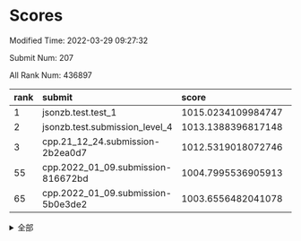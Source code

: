 # Scores

Modified Time: 2022-03-29 09:27:32

Submit Num: 207

All Rank Num: 436897

| rank |               submit               |       score        |       sigma        | pk_num |
| :--- | :--------------------------------- | :----------------- | :----------------- | :----- |
| 1    | jsonzb.test.test_1                 | 1015.0234109984747 | 0.8588049283998039 | 8443   |
| 2    | jsonzb.test.submission_level_4     | 1013.1388396817148 | 0.8525902626828118 | 8441   |
| 3    | cpp.21_12_24.submission-2b2ea0d7   | 1012.5319018072746 | 0.79310088257453   | 8445   |
| 55   | cpp.2022_01_09.submission-816672bd | 1004.7995536905913 | 0.7250032009203314 | 8441   |
| 65   | cpp.2022_01_09.submission-5b0e3de2 | 1003.6556482041078 | 0.7234512108266888 | 8439   |


<details>
<summary>全部</summary>

| rank |                 submit                 |       score        |       sigma        | pk_num |
| :--- | :------------------------------------- | :----------------- | :----------------- | :----- |
| 1    | jsonzb.test.test_1                     | 1015.0234109984747 | 0.8588049283998039 | 8443   |
| 2    | jsonzb.test.submission_level_4         | 1013.1388396817148 | 0.8525902626828118 | 8441   |
| 3    | cpp.21_12_24.submission-2b2ea0d7       | 1012.5319018072746 | 0.79310088257453   | 8445   |
| 4    | gobigger.level_3.submission_level_3_3  | 1011.8388397864821 | 0.796314026301646  | 8446   |
| 5    | gobigger.level_3.submission_level_3_47 | 1011.6307923473581 | 0.7717193474215251 | 8443   |
| 6    | gobigger.level_3.submission_level_3_40 | 1011.5063390193917 | 0.8013483397191005 | 8439   |
| 7    | gobigger.level_3.submission_level_3_8  | 1011.4603470982408 | 0.776127298922803  | 8439   |
| 8    | gobigger.level_3.submission_level_3_17 | 1011.415320280899  | 0.7722893354580782 | 8448   |
| 9    | gobigger.level_3.submission_level_3_24 | 1011.3867071090192 | 0.7651113344095162 | 8442   |
| 10   | gobigger.level_3.submission_level_3_25 | 1011.3290483925635 | 0.7817449219060739 | 8444   |
| 11   | gobigger.level_3.submission_level_3_43 | 1011.2756107401146 | 0.7830922083244907 | 8442   |
| 12   | gobigger.level_3.submission_level_3_6  | 1011.2544720344887 | 0.8373400998243989 | 8441   |
| 13   | gobigger.level_3.submission_level_3_37 | 1011.2112346862376 | 0.7666638827058145 | 8446   |
| 14   | gobigger.level_3.submission_level_3_22 | 1011.2014860820625 | 0.7600909723194789 | 8438   |
| 15   | gobigger.level_3.submission_level_3_12 | 1011.2011502457623 | 0.7874133047513742 | 8442   |
| 16   | gobigger.level_3.submission_level_3_34 | 1011.1003946572487 | 0.786415862502286  | 8449   |
| 17   | gobigger.level_3.submission_level_3_5  | 1011.0689850739095 | 0.7643462531726513 | 8440   |
| 18   | gobigger.level_3.submission_level_3_16 | 1010.8357335130567 | 0.7704355090103385 | 8440   |
| 19   | gobigger.level_3.submission_level_3_15 | 1010.5367632742204 | 0.7475888851082455 | 8442   |
| 20   | gobigger.level_3.submission_level_3_48 | 1010.4090688963231 | 0.7700039026789799 | 8445   |
| 21   | gobigger.level_3.submission_level_3_42 | 1010.3986611544931 | 0.7740379987213701 | 8442   |
| 22   | gobigger.level_3.submission_level_3_44 | 1010.391199524764  | 0.7526988139959817 | 8439   |
| 23   | gobigger.level_3.submission_level_3_31 | 1010.3473792134674 | 0.7737996966693816 | 8446   |
| 24   | gobigger.level_3.submission_level_3_20 | 1010.3328831088984 | 0.7692642720853435 | 8442   |
| 25   | gobigger.level_3.submission_level_3_13 | 1010.3216364210233 | 0.7851840140341785 | 8436   |
| 26   | gobigger.level_3.submission_level_3_19 | 1010.1392457512233 | 0.7727973596176377 | 8441   |
| 27   | gobigger.level_3.submission_level_3_9  | 1010.0239513868557 | 0.7729996303667572 | 8440   |
| 28   | gobigger.level_3.submission_level_3_29 | 1009.9846270999774 | 0.7410716724254245 | 8440   |
| 29   | gobigger.level_3.submission_level_3_11 | 1009.9842014355456 | 0.7694612155662515 | 8442   |
| 30   | gobigger.level_3.submission_level_3_45 | 1009.9368780364939 | 0.7695634271435248 | 8434   |
| 31   | gobigger.level_3.submission_level_3_46 | 1009.9043989071874 | 0.761539242358869  | 8446   |
| 32   | gobigger.level_3.submission_level_3_27 | 1009.8948837477375 | 0.759174863340613  | 8447   |
| 33   | gobigger.level_3.submission_level_3_14 | 1009.8113371979621 | 0.7611462504508234 | 8442   |
| 34   | gobigger.level_3.submission_level_3_1  | 1009.7990333303086 | 0.75551318312554   | 8444   |
| 35   | gobigger.level_3.submission_level_3_39 | 1009.6512892926958 | 0.7381506722776394 | 8443   |
| 36   | gobigger.level_3.submission_level_3_10 | 1009.6305032603547 | 0.748360156772056  | 8440   |
| 37   | gobigger.level_3.submission_level_3_18 | 1009.5927288052617 | 0.7374946341105978 | 8442   |
| 38   | gobigger.level_3.submission_level_3_33 | 1009.5588005106049 | 0.7626202008921507 | 8441   |
| 39   | gobigger.level_3.submission_level_3_32 | 1009.5545947621451 | 0.7578073620107724 | 8440   |
| 40   | gobigger.level_3.submission_level_3_7  | 1009.3659809747699 | 0.7597168546150848 | 8440   |
| 41   | gobigger.level_3.submission_level_3_30 | 1009.2390257343993 | 0.743678360750119  | 8437   |
| 42   | gobigger.level_3.submission_level_3_0  | 1009.2167828630429 | 0.7541765243250445 | 8444   |
| 43   | gobigger.level_3.submission_level_3_4  | 1009.1963213513144 | 0.7612519929016022 | 8443   |
| 44   | gobigger.level_3.submission_level_3_28 | 1009.167012130048  | 0.738437459547658  | 8444   |
| 45   | gobigger.level_3.submission_level_3_2  | 1009.1396534335278 | 0.7431663937392973 | 8445   |
| 46   | gobigger.level_3.submission_level_3_41 | 1009.1304901761017 | 0.7525241147895606 | 8441   |
| 47   | gobigger.level_3.submission_level_3_23 | 1009.1274692448163 | 0.7430966542825219 | 8440   |
| 48   | gobigger.level_3.submission_level_3_35 | 1008.9877450524416 | 0.7412365886403924 | 8446   |
| 49   | gobigger.level_3.submission_level_3_38 | 1008.587592230642  | 0.7298689191036188 | 8447   |
| 50   | gobigger.level_3.submission_level_3_26 | 1008.3837474161215 | 0.754963164937628  | 8444   |
| 51   | gobigger.level_3.submission_level_3_36 | 1008.3024123444726 | 0.7303418718462326 | 8442   |
| 52   | gobigger.level_3.submission_level_3_49 | 1008.1605088611682 | 0.7267063048457505 | 8441   |
| 53   | gobigger.level_3.submission_level_3_21 | 1007.8984021396266 | 0.7455230006118219 | 8444   |
| 54   | gobigger.level_1.submission_level_1_42 | 1004.9855207054014 | 0.7190100392305351 | 8443   |
| 55   | cpp.2022_01_09.submission-816672bd     | 1004.7995536905913 | 0.7250032009203314 | 8441   |
| 56   | gobigger.level_1.submission_level_1_43 | 1004.4567764483413 | 0.7051515497631432 | 8445   |
| 57   | gobigger.level_1.submission_level_1_1  | 1004.4077323431294 | 0.7198534770434366 | 8446   |
| 58   | gobigger.level_1.submission_level_1_45 | 1004.3046781690596 | 0.7279328736213792 | 8443   |
| 59   | gobigger.level_1.submission_level_1_41 | 1004.1870258551302 | 0.7373250892769225 | 8440   |
| 60   | gobigger.level_1.submission_level_1_13 | 1004.1412609586874 | 0.7227001040525246 | 8441   |
| 61   | gobigger.level_1.submission_level_1_23 | 1004.1205969728459 | 0.7220589969747188 | 8440   |
| 62   | gobigger.level_1.submission_level_1_37 | 1004.0521904173378 | 0.7130601598053946 | 8443   |
| 63   | gobigger.level_1.submission_level_1_24 | 1004.026802264213  | 0.7245301570146775 | 8448   |
| 64   | gobigger.level_1.submission_level_1_47 | 1003.9682416088282 | 0.7273967065057565 | 8441   |
| 65   | cpp.2022_01_09.submission-5b0e3de2     | 1003.6556482041078 | 0.7234512108266888 | 8439   |
| 66   | gobigger.level_1.submission_level_1_28 | 1003.579250261719  | 0.7127907298993992 | 8438   |
| 67   | gobigger.level_1.submission_level_1_4  | 1003.5584264712008 | 0.7182674277465176 | 8442   |
| 68   | gobigger.level_1.submission_level_1_0  | 1003.4949306933593 | 0.7101343225110084 | 8442   |
| 69   | gobigger.level_1.submission_level_1_25 | 1003.49183117728   | 0.7106274155716049 | 8444   |
| 70   | gobigger.level_1.submission_level_1_8  | 1003.4551358731    | 0.720090929215923  | 8442   |
| 71   | gobigger.level_1.submission_level_1_44 | 1003.4234782703628 | 0.7035578415978586 | 8443   |
| 72   | gobigger.level_1.submission_level_1_46 | 1003.3521868516923 | 0.7210205667934161 | 8441   |
| 73   | gobigger.level_1.submission_level_1_21 | 1003.3033418608994 | 0.7104990640640821 | 8439   |
| 74   | gobigger.level_1.submission_level_1_48 | 1003.2236580679191 | 0.7148280264319082 | 8446   |
| 75   | gobigger.level_1.submission_level_1_22 | 1003.1804392027964 | 0.7073354786263883 | 8444   |
| 76   | gobigger.level_1.submission_level_1_20 | 1003.1543462329108 | 0.729192151721655  | 8443   |
| 77   | gobigger.level_1.submission_level_1_31 | 1003.1193446355228 | 0.7062341265302885 | 8436   |
| 78   | gobigger.level_1.submission_level_1_49 | 1003.1191789399253 | 0.7131937561259374 | 8438   |
| 79   | gobigger.level_1.submission_level_1_11 | 1003.1007789005182 | 0.7188866747435696 | 8444   |
| 80   | gobigger.level_1.submission_level_1_35 | 1003.0781960533694 | 0.7068146177740389 | 8447   |
| 81   | gobigger.level_1.submission_level_1_33 | 1003.0487223287952 | 0.7106414156963365 | 8446   |
| 82   | gobigger.level_1.submission_level_1_10 | 1003.020439950165  | 0.7159986397419178 | 8437   |
| 83   | gobigger.level_1.submission_level_1_34 | 1002.9949519839384 | 0.70779211107301   | 8443   |
| 84   | gobigger.level_1.submission_level_1_26 | 1002.9757137350899 | 0.7176732341495649 | 8444   |
| 85   | gobigger.level_1.submission_level_1_7  | 1002.9603312942261 | 0.7143107778647869 | 8443   |
| 86   | gobigger.level_1.submission_level_1_5  | 1002.9352252799637 | 0.7170998839514845 | 8445   |
| 87   | gobigger.level_1.submission_level_1_6  | 1002.8969941852665 | 0.7138896348601577 | 8438   |
| 88   | gobigger.level_1.submission_level_1_17 | 1002.858170831678  | 0.7160581049108475 | 8442   |
| 89   | gobigger.level_1.submission_level_1_36 | 1002.7834022515523 | 0.7193616639456402 | 8442   |
| 90   | gobigger.level_1.submission_level_1_39 | 1002.745364913615  | 0.7088252567520048 | 8443   |
| 91   | gobigger.level_1.submission_level_1_16 | 1002.7334806878777 | 0.7121672547966403 | 8441   |
| 92   | gobigger.level_1.submission_level_1_27 | 1002.6772377206806 | 0.7257645175902883 | 8441   |
| 93   | gobigger.level_1.submission_level_1_30 | 1002.6346537533167 | 0.7200264484663844 | 8443   |
| 94   | gobigger.level_1.submission_level_1_29 | 1002.6027039273583 | 0.707494495979293  | 8443   |
| 95   | gobigger.level_1.submission_level_1_3  | 1002.5457051638474 | 0.7133685060012785 | 8442   |
| 96   | gobigger.level_1.submission_level_1_19 | 1002.5412216228718 | 0.7188836352886508 | 8440   |
| 97   | gobigger.level_1.submission_level_1_14 | 1002.5300883491294 | 0.7046502361772415 | 8444   |
| 98   | gobigger.level_1.submission_level_1_40 | 1002.4048861010494 | 0.7120598324595667 | 8441   |
| 99   | gobigger.level_1.submission_level_1_9  | 1002.3995986310267 | 0.6964470447156312 | 8444   |
| 100  | gobigger.level_1.submission_level_1_38 | 1002.2906105483448 | 0.7208148185469997 | 8442   |
| 101  | gobigger.level_1.submission_level_1_32 | 1002.2675331689214 | 0.7197342051581122 | 8448   |
| 102  | gobigger.level_1.submission_level_1_15 | 1002.2283448217071 | 0.7188270426884109 | 8443   |
| 103  | gobigger.level_1.submission_level_1_2  | 1002.065126861015  | 0.7102803410707136 | 8442   |
| 104  | gobigger.level_1.submission_level_1_12 | 1001.9902537355977 | 0.7160678779709925 | 8443   |
| 105  | gobigger.level_1.submission_level_1_18 | 1001.9868855752886 | 0.7137497510553954 | 8442   |
| 106  | gobigger.random.submission_random_40   | 997.7440759517772  | 0.7108042605632976 | 8446   |
| 107  | gobigger.random.submission_random_27   | 997.4978711938771  | 0.6967474277959019 | 8443   |
| 108  | gobigger.random.submission_random_19   | 997.0297526043664  | 0.7121350247554757 | 8441   |
| 109  | gobigger.random.submission_random_37   | 996.8340095460022  | 0.7041682646409753 | 8443   |
| 110  | gobigger.random.submission_random_3    | 996.7578932506889  | 0.7188235129285492 | 8447   |
| 111  | gobigger.random.submission_random_41   | 996.7197871512317  | 0.7104080588975724 | 8447   |
| 112  | gobigger.random.submission_random_44   | 996.7183669505137  | 0.7012123459122499 | 8446   |
| 113  | gobigger.random.submission_random_9    | 996.705596342797   | 0.6970705937436397 | 8439   |
| 114  | gobigger.random.submission_random_6    | 996.6033445296475  | 0.7121766241606249 | 8440   |
| 115  | gobigger.random.submission_random_28   | 996.5943631823781  | 0.6968061140692094 | 8442   |
| 116  | gobigger.random.submission_random_26   | 996.5521762746674  | 0.7001915415178204 | 8445   |
| 117  | gobigger.random.submission_random_11   | 996.4286196583977  | 0.7275090915806042 | 8442   |
| 118  | gobigger.random.submission_random_10   | 996.3823476871253  | 0.7133453634166649 | 8444   |
| 119  | gobigger.random.submission_random_22   | 996.3265298890435  | 0.7204178407721943 | 8444   |
| 120  | gobigger.random.submission_random_43   | 996.3225906132701  | 0.7129253854064678 | 8444   |
| 121  | gobigger.random.submission_random_46   | 996.2831265320707  | 0.7016412500437476 | 8445   |
| 122  | gobigger.random.submission_random_20   | 996.2489207149242  | 0.7186920473253503 | 8447   |
| 123  | gobigger.random.submission_random_36   | 996.2482509182245  | 0.693446076971276  | 8443   |
| 124  | gobigger.random.submission_random_4    | 996.2226251993744  | 0.7179911138532301 | 8445   |
| 125  | gobigger.random.submission_random_16   | 996.2050841041134  | 0.7068596452766364 | 8442   |
| 126  | gobigger.random.submission_random_38   | 996.1878177518497  | 0.7167445549895746 | 8446   |
| 127  | gobigger.random.submission_random_2    | 996.1727826957733  | 0.7145239840285813 | 8444   |
| 128  | gobigger.random.submission_random_7    | 996.1028007228311  | 0.7167049800080691 | 8440   |
| 129  | gobigger.random.submission_random_30   | 996.0340876421948  | 0.7108559865330395 | 8448   |
| 130  | gobigger.random.submission_random_39   | 996.0205430733532  | 0.7210527195867361 | 8445   |
| 131  | gobigger.random.submission_random_0    | 995.9866183246866  | 0.7023182462663909 | 8443   |
| 132  | gobigger.random.submission_random_33   | 995.9493192761254  | 0.712627171226099  | 8441   |
| 133  | gobigger.random.submission_random_48   | 995.9219190509092  | 0.717294550231565  | 8445   |
| 134  | gobigger.random.submission_random_18   | 995.8741866771708  | 0.699338608127387  | 8447   |
| 135  | gobigger.random.submission_random_12   | 995.7896679555168  | 0.6963114401642727 | 8442   |
| 136  | gobigger.random.submission_random_13   | 995.7890103094188  | 0.7097095947859884 | 8438   |
| 137  | gobigger.random.submission_random_21   | 995.659885057404   | 0.7069939673812978 | 8441   |
| 138  | gobigger.random.submission_random_31   | 995.630343245014   | 0.7083725265261857 | 8448   |
| 139  | gobigger.random.submission_random_49   | 995.6213934136989  | 0.7102716199760055 | 8439   |
| 140  | gobigger.random.submission_random_17   | 995.5153239246888  | 0.7138436830403302 | 8441   |
| 141  | gobigger.random.submission_random_42   | 995.5120677254913  | 0.7113905262961914 | 8443   |
| 142  | gobigger.random.submission_random_5    | 995.4623444965251  | 0.7153051193533322 | 8442   |
| 143  | gobigger.random.submission_random_32   | 995.4275702791713  | 0.7062527592643091 | 8444   |
| 144  | gobigger.random.submission_random_14   | 995.380688732765   | 0.7081789674473681 | 8443   |
| 145  | gobigger.random.submission_random_35   | 995.3759094918131  | 0.7212013026442485 | 8445   |
| 146  | gobigger.random.submission_random_29   | 995.3376866249631  | 0.7142262585995075 | 8442   |
| 147  | gobigger.random.submission_random_1    | 995.331289992838   | 0.7179161983054676 | 8443   |
| 148  | gobigger.random.submission_random_45   | 995.3001015941279  | 0.7073135037075013 | 8445   |
| 149  | gobigger.random.submission_random_25   | 995.2759472937156  | 0.7200140906045377 | 8441   |
| 150  | gobigger.random.submission_random_24   | 995.2654287373523  | 0.7091124402056836 | 8441   |
| 151  | gobigger.random.submission_random_8    | 995.2229455228763  | 0.701445915113498  | 8437   |
| 152  | gobigger.level_2.submission_level_2_1  | 995.2065692099764  | 0.7448563764124406 | 8444   |
| 153  | gobigger.random.submission_random_15   | 995.1943703081665  | 0.696622816930722  | 8438   |
| 154  | gobigger.random.submission_random_47   | 995.1737947110691  | 0.7009539463155774 | 8438   |
| 155  | gobigger.level_2.submission_level_2_42 | 994.8132190309046  | 0.71945844962092   | 8439   |
| 156  | gobigger.random.submission_random_34   | 994.4599239595289  | 0.704743663920611  | 8441   |
| 157  | gobigger.random.submission_random_23   | 994.4295243794841  | 0.7019853531562424 | 8443   |
| 158  | gobigger.level_2.submission_level_2_46 | 993.8374657736684  | 0.7235678031001382 | 8439   |
| 159  | gobigger.level_2.submission_level_2_21 | 993.8190844512415  | 0.7320899656465115 | 8439   |
| 160  | gobigger.level_2.submission_level_2_40 | 993.7055327940755  | 0.7278566249629693 | 8448   |
| 161  | gobigger.level_2.submission_level_2_6  | 993.4232269989018  | 0.7307881056422236 | 8439   |
| 162  | gobigger.level_2.submission_level_2_0  | 993.3026675278792  | 0.7264292289328831 | 8450   |
| 163  | gobigger.level_2.submission_level_2_8  | 993.1999850488154  | 0.7350429239152334 | 8444   |
| 164  | gobigger.level_2.submission_level_2_31 | 993.0958738812083  | 0.7340383435904129 | 8436   |
| 165  | gobigger.level_2.submission_level_2_28 | 993.0343221884436  | 0.7330588839802477 | 8441   |
| 166  | gobigger.level_2.submission_level_2_35 | 992.9557859973784  | 0.7360675157188494 | 8440   |
| 167  | gobigger.level_2.submission_level_2_23 | 992.954443253794   | 0.729714587004989  | 8443   |
| 168  | gobigger.level_2.submission_level_2_19 | 992.9520488167644  | 0.7376743052962602 | 8444   |
| 169  | gobigger.level_2.submission_level_2_2  | 992.7724830528379  | 0.7473098519982772 | 8449   |
| 170  | gobigger.level_2.submission_level_2_12 | 992.6874546927405  | 0.7317473669276001 | 8438   |
| 171  | gobigger.level_2.submission_level_2_49 | 992.685939752613   | 0.7554263796515283 | 8446   |
| 172  | gobigger.level_2.submission_level_2_7  | 992.6705814188862  | 0.7384856767023482 | 8440   |
| 173  | gobigger.level_2.submission_level_2_11 | 992.6676036930503  | 0.7261904214362772 | 8446   |
| 174  | gobigger.level_2.submission_level_2_20 | 992.6503797591567  | 0.7361639395393389 | 8443   |
| 175  | gobigger.level_2.submission_level_2_34 | 992.6396682984066  | 0.7483064380166623 | 8440   |
| 176  | gobigger.level_2.submission_level_2_39 | 992.5529533275959  | 0.7343630136062074 | 8440   |
| 177  | gobigger.level_2.submission_level_2_44 | 992.4677607440351  | 0.7276516883033924 | 8443   |
| 178  | gobigger.level_2.submission_level_2_27 | 992.4270554843099  | 0.7489165573479737 | 8440   |
| 179  | gobigger.level_2.submission_level_2_13 | 992.4109481783006  | 0.7531420743903026 | 8445   |
| 180  | gobigger.level_2.submission_level_2_14 | 992.3847738839537  | 0.7354058806803422 | 8441   |
| 181  | gobigger.level_2.submission_level_2_22 | 992.1935867395381  | 0.750989535846406  | 8446   |
| 182  | gobigger.level_2.submission_level_2_4  | 992.1087133698603  | 0.7377304020526493 | 8444   |
| 183  | gobigger.level_2.submission_level_2_5  | 992.05438959141    | 0.7483576133067081 | 8442   |
| 184  | gobigger.level_2.submission_level_2_41 | 992.0102051658506  | 0.7493788740290147 | 8442   |
| 185  | gobigger.level_2.submission_level_2_47 | 991.9705308403742  | 0.7516980686441936 | 8447   |
| 186  | gobigger.level_2.submission_level_2_30 | 991.8730023874579  | 0.7641511490985188 | 8441   |
| 187  | gobigger.level_2.submission_level_2_37 | 991.7924182011354  | 0.7424280092390758 | 8440   |
| 188  | gobigger.level_2.submission_level_2_9  | 991.7668051127798  | 0.7376267966809225 | 8436   |
| 189  | gobigger.level_2.submission_level_2_18 | 991.7567053047422  | 0.7527693452033004 | 8447   |
| 190  | gobigger.level_2.submission_level_2_15 | 991.6936736933254  | 0.7345004169029884 | 8443   |
| 191  | gobigger.level_2.submission_level_2_45 | 991.6656536257256  | 0.7342599597406197 | 8438   |
| 192  | gobigger.level_2.submission_level_2_33 | 991.4985457525211  | 0.7455006362178008 | 8441   |
| 193  | gobigger.level_2.submission_level_2_26 | 991.4058833897789  | 0.7469374103848233 | 8448   |
| 194  | gobigger.level_2.submission_level_2_24 | 991.381736695986   | 0.7459907255422616 | 8440   |
| 195  | gobigger.level_2.submission_level_2_16 | 991.2643628314327  | 0.7430971863898481 | 8443   |
| 196  | gobigger.level_2.submission_level_2_43 | 991.2461415907773  | 0.7485771389754761 | 8446   |
| 197  | gobigger.level_2.submission_level_2_29 | 991.1784295144414  | 0.7516061671811021 | 8441   |
| 198  | gobigger.level_2.submission_level_2_36 | 990.9850674616829  | 0.7594467929706707 | 8440   |
| 199  | gobigger.level_2.submission_level_2_25 | 990.9467273025749  | 0.7475851363187479 | 8443   |
| 200  | gobigger.level_2.submission_level_2_3  | 990.8653534079663  | 0.7662331399645915 | 8447   |
| 201  | gobigger.level_2.submission_level_2_48 | 990.8258463017121  | 0.7573277004803665 | 8444   |
| 202  | gobigger.level_2.submission_level_2_10 | 990.8091409646125  | 0.7823739993005734 | 8441   |
| 203  | gobigger.level_2.submission_level_2_38 | 990.5955991401472  | 0.7658266229433577 | 8447   |
| 204  | gobigger.level_2.submission_level_2_32 | 990.5701376636359  | 0.7691323402491465 | 8437   |
| 205  | gobigger.level_2.submission_level_2_17 | 989.970852399149   | 0.7639429491646412 | 8438   |
| 206  | gobigger.none.submission_none_0        | 978.7684113160568  | 1.1543928763784628 | 8438   |
| 207  | gobigger.none.submission_none_1        | 976.5341892843943  | 1.3495611912688463 | 8444   |

</details>